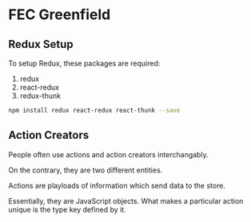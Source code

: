 # FEC Greenfield

## Redux Setup

To setup Redux, these packages are required:

1. redux
2. react-redux
3. redux-thunk

```bash
npm install redux react-redux react-thunk --save 
```

## Action Creators 

People often use actions and action creators interchangably.

On the contrary, they are two different entities.

Actions are playloads of information which send data to the store.

Essentially, they are JavaScript objects. What makes a particular action unique is the type key defined by it. 

